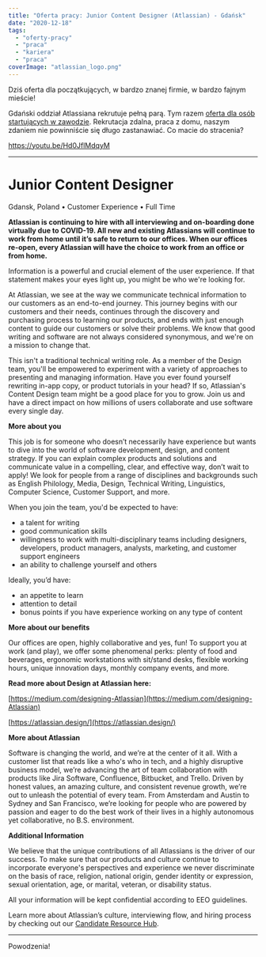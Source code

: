 ```yaml
---
title: "Oferta pracy: Junior Content Designer (Atlassian) - Gdańsk"
date: "2020-12-18"
tags:
  - "oferty-pracy"
  - "praca"
  - "kariera"
  - "praca"
coverImage: "atlassian_logo.png"
---
```


Dziś oferta dla początkujących, w bardzo znanej firmie, w bardzo fajnym mieście!

Gdański oddział Atlassiana rekrutuje pełną parą. Tym razem
[oferta dla osób startujących w zawodzie](https://www.atlassian.com/company/careers/detail/fcd38ab3-427f-4193-9472-1aaa38d1ec4a).
Rekrutacja zdalna, praca z domu, naszym zdaniem nie powinniście się długo
zastanawiać. Co macie do stracenia?

https://youtu.be/Hd0JflMdqyM

---

# Junior Content Designer

Gdansk, Poland • Customer Experience • Full Time

**Atlassian is continuing to hire with all interviewing and on-boarding done
virtually due to COVID-19. All new and existing Atlassians will continue to work
from home until it’s safe to return to our offices. When our offices re-open,
every Atlassian will have the choice to work from an office or from home.**

Information is a powerful and crucial element of the user experience. If that
statement makes your eyes light up, you might be who we're looking for.

At Atlassian, we see at the way we communicate technical information to our
customers as an end-to-end journey. This journey begins with our customers and
their needs, continues through the discovery and purchasing process to learning
our products, and ends with just enough content to guide our customers or solve
their problems. We know that good writing and software are not always considered
synonymous, and we're on a mission to change that.

This isn't a traditional technical writing role. As a member of the Design team,
you'll be empowered to experiment with a variety of approaches to presenting and
managing information. Have you ever found yourself rewriting in-app copy, or
product tutorials in your head? If so, Atlassian's Content Design team might be
a good place for you to grow. Join us and have a direct impact on how millions
of users collaborate and use software every single day.

**More about you**

This job is for someone who doesn’t necessarily have experience but wants to
dive into the world of software development, design, and content strategy. If
you can explain complex products and solutions and communicate value in a
compelling, clear, and effective way, don’t wait to apply! We look for people
from a range of disciplines and backgrounds such as English Philology, Media,
Design, Technical Writing, Linguistics, Computer Science, Customer Support, and
more.

When you join the team, you'd be expected to have:

- a talent for writing
- good communication skills
- willingness to work with multi-disciplinary teams including designers,
  developers, product managers, analysts, marketing, and customer support
  engineers
- an ability to challenge yourself and others

Ideally, you’d have:

- an appetite to learn
- attention to detail
- bonus points if you have experience working on any type of content

**More about our benefits**

Our offices are open, highly collaborative and yes, fun! To support you at work
(and play), we offer some phenomenal perks: plenty of food and beverages,
ergonomic workstations with sit/stand desks, flexible working hours, unique
innovation days, monthly company events, and more.

**Read more about Design at Atlassian here:**

[https://medium.com/designing-Atlassian](https://medium.com/designing-Atlassian)

[https://atlassian.design/](https://atlassian.design/)

**More about Atlassian**

Software is changing the world, and we’re at the center of it all. With a
customer list that reads like a who's who in tech, and a highly disruptive
business model, we’re advancing the art of team collaboration with products like
Jira Software, Confluence, Bitbucket, and Trello. Driven by honest values, an
amazing culture, and consistent revenue growth, we’re out to unleash the
potential of every team. From Amsterdam and Austin to Sydney and San Francisco,
we’re looking for people who are powered by passion and eager to do the best
work of their lives in a highly autonomous yet collaborative, no B.S.
environment.

**Additional Information**

We believe that the unique contributions of all Atlassians is the driver of our
success. To make sure that our products and culture continue to incorporate
everyone's perspectives and experience we never discriminate on the basis of
race, religion, national origin, gender identity or expression, sexual
orientation, age, or marital, veteran, or disability status.

All your information will be kept confidential according to EEO guidelines.

Learn more about Atlassian’s culture, interviewing flow, and hiring process by
checking out
our [Candidate Resource Hub](https://www.atlassian.com/company/careers/resources).

---

Powodzenia!
